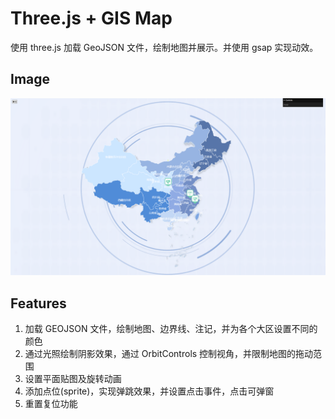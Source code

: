 # Three.js + GIS Map

使用 three.js 加载 GeoJSON 文件，绘制地图并展示。并使用 gsap 实现动效。

## Image

![image](./static/image.png)

## Features

1. 加载 GEOJSON 文件，绘制地图、边界线、注记，并为各个大区设置不同的颜色
2. 通过光照绘制阴影效果，通过 OrbitControls 控制视角，并限制地图的拖动范围
3. 设置平面贴图及旋转动画
4. 添加点位(sprite)，实现弹跳效果，并设置点击事件，点击可弹窗
5. 重置复位功能
